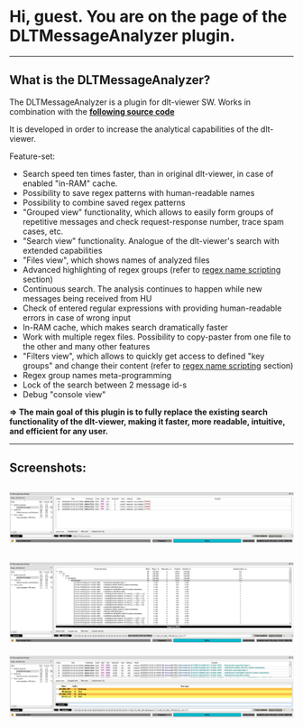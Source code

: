 # Hi, guest. You are on the page of the DLTMessageAnalyzer plugin.

----
## What is the DLTMessageAnalyzer?

The DLTMessageAnalyzer is a plugin for dlt-viewer SW. Works in combination with the **[following source code](https://github.com/GENIVI/dlt-viewer)**

It is developed in order to increase the analytical capabilities of the dlt-viewer.

Feature-set:

- Search speed ten times faster, than in original dlt-viewer, in case of enabled "in-RAM" cache.
- Possibility to save regex patterns with human-readable names
- Possibility to combine saved regex patterns
- "Grouped view" functionality, which allows to easily form groups of repetitive messages and check request-response number, trace spam cases, etc.
- "Search view" functionality. Analogue of the dlt-viewer's search with extended capabilities
- "Files view", which shows names of analyzed files
- Advanced highlighting of regex groups (refer to [regex name scripting](./md/regex_name_scripting.md) section)
- Continuous search. The analysis continues to happen while new messages being received from HU 
- Check of entered regular expressions with providing human-readable errors in case of wrong input
- In-RAM cache, which makes search dramatically faster
- Work with multiple regex files. Possibility to copy-paster from one file to the other
and many other features
- "Filters view", which allows to quickly get access to defined "key groups" and change their content (refer to [regex name scripting](./md/regex_name_scripting.md) section)
- Regex group names meta-programming
- Lock of the search between 2 message id-s
- Debug "console view"

**=> The main goal of this plugin is to fully replace the existing search functionality of the dlt-viewer, making it faster, more readable, intuitive, and efficient for any user.**

----

## Screenshots:

![Screenshot of DLTMessageAnalyzer plugin - Search view](./md/DLTMessageAnalyzer_screenshot_SearchView.png)
----
![Screenshot of DLTMessageAnalyzer plugin - Grouped view](./md/DLTMessageAnalyzer_screenshot_GroupedView.png)
----
![Screenshot of DLTMessageAnalyzer plugin - Filters view](./md/DLTMessageAnalyzer_screenshot_FilterView.png)